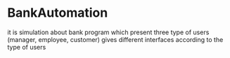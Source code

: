 # BankAutomation
 it is simulation about bank program 
 which present three type of users (manager, employee, customer) 
 gives different interfaces according to the type of users

